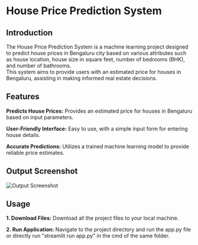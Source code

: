 # House Price Prediction System

## Introduction

The House Price Prediction System is a machine learning project designed to predict house prices in Bengaluru city based on various attributes such as house location, house size in square feet, number of bedrooms (BHK), and number of bathrooms.  
This system aims to provide users with an estimated price for houses in Bengaluru, assisting in making informed real estate decisions.

## Features

**Predicts House Prices:** Provides an estimated price for houses in Bengaluru based on input parameters.

**User-Friendly Interface:** Easy to use, with a simple input form for entering house details.

**Accurate Predictions:** Utilizes a trained machine learning model to provide reliable price estimates.

## Output Screenshot

![Output Screenshot](https://github.com/Pratik-Borikar/ML_Projects/assets/116170309/944e4c6f-b1ee-41db-a3a1-c15ec948c042)

## Usage
**1. Download Files:** Download all the project files to your local machine.

**2. Run Application:** Navigate to the project directory and run the app.py file or directly run "streamlit run app.py" in the cmd of the same folder.

